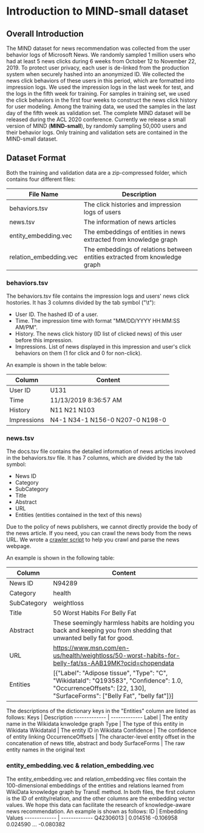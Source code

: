 # Introduction to MIND-small dataset

## Overall Introduction

The MIND dataset for news recommendation was collected from the user behavior logs of Microsoft News.
We randomly sampled 1 million users who had at least 5 news clicks during 6 weeks from October 12 to November 22, 2019.
To protect user privacy, each user is de-linked from the production system when securely hashed into an anonymized ID.
We collected the news click behaviors of these users in this period, which are formatted into impression logs.
We used the impression logs in the last week for test, and the logs in the fifth week for training.
For samples in training set, we used the click behaviors in the first four weeks to construct the news click history for user modeling.
Among the training data, we used the samples in the last day of the fifth week as validation set.
The complete MIND dataset will be released during the ACL 2020 conference.
Currently we release a small version of MIND (**MIND-small**), by randomly sampling 50,000 users and their behavior logs.
Only training and validation sets are contained in the MIND-small dataset.

## Dataset Format

Both the training and validation data are a zip-compressed folder, which contains four different files:

File Name | Description
------------- | -------------
behaviors.tsv  | The click histories and impression logs of users
news.tsv  | The information of news articles
entity_embedding.vec    | The embeddings of entities in news extracted from knowledge graph
relation_embedding.vec    | The embeddings of relations between entities extracted from knowledge graph


### behaviors.tsv

The behaviors.tsv file contains the impression logs and users' news click hostories. 
It has 3 columns divided by the tab symbol ("\t"):

* User ID. The hashed ID of a user.
* Time. The impression time with format "MM/DD/YYYY HH:MM:SS AM/PM".
* History. The news click history (ID list of clicked news) of this user before this impression. 
* Impressions. List of news displayed in this impression and user's click behaviors on them (1 for click and 0 for non-click).

An example is shown in the table below:

Column | Content
------------- | -------------
User ID | U131
Time | 11/13/2019 8:36:57 AM
History | N11 N21 N103
Impressions | N4-1 N34-1 N156-0 N207-0 N198-0
 
### news.tsv

The docs.tsv file contains the detailed information of news articles involved in the behaviors.tsv file.
It has 7 columns, which are divided by the tab symbol:

* News ID 
* Category 
* SubCategory
* Title
* Abstract
* URL
* Entities (entities contained in the text of this news)

Due to the policy of news publishers, we cannot directly provide the body of the news article.
If you need, you can crawl the news body from the news URL.
We wrote a [crawler script](https://github.com/msnews/MIND/tree/master/crawler) to help you crawl and parse the news webpage.

An example is shown in the following table:

Column | Content
------------- | -------------
News ID | N94289
Category | health
SubCategory | weightloss
Title | 50 Worst Habits For Belly Fat
Abstract | These seemingly harmless habits are holding you back and keeping you from shedding that unwanted belly fat for good.
URL | https://www.msn.com/en-us/health/weightloss/50-worst-habits-for-belly-fat/ss-AAB19MK?ocid=chopendata
Entities | [{"Label": "Adipose tissue", "Type": "C", "WikidataId": "Q193583", "Confidence": 1.0, "OccurrenceOffsets": [22, 130], "SurfaceForms": ["Belly Fat", "belly fat"]}]

The descriptions of the dictionary keys in the "Entities" column are listed as follows:
Keys | Description
------------- | -------------
Label | The entity name in the Wikidata knwoledge graph
Type | The type of this entity in Wikidata
WikidataId | The entity ID in Wikidata
Confidence | The confidence of entity linking
OccurrenceOffsets | The character-level entity offset in the concatenation of news title, abstract and body
SurfaceForms | The raw entity names in the original text


 

### entity_embedding.vec & relation_embedding.vec 
The entity_embedding.vec and relation_embedding.vec files contain the 100-dimensional embeddings of the entities and relations learned from WikiData knowledge graph by TransE method.
In both files, the first column is the ID of entity/relation, and the other columns are the embedding vector values.
We hope this data can facilitate the research of knowledge-aware news recommendation.
An example is shown as follows:
ID | Embedding Values
------------- | -------------
Q42306013 | 0.014516	-0.106958	0.024590	...	-0.080382

